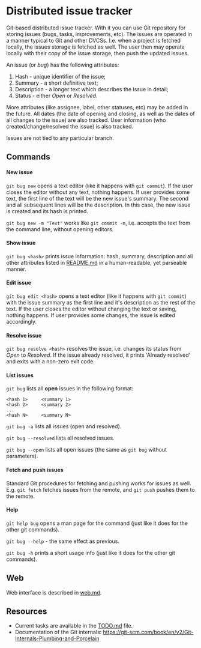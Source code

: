 
# Distributed issue tracker

Git-based distributed issue tracker. With it you can use Git repository for storing issues (bugs, tasks, improvements, etc). The issues are operated in a manner typical to Git and other DVCSs. I.e. when a project is fetched locally, the issues storage is fetched as well. The user then may operate locally with their copy of the issue storage, then push the updated issues.

An issue (or *bug*) has the following attributes:

1. Hash - unique identifier of the issue;
2. Summary - a short definitive text;
3. Description - a longer text which describes the issue in detail;
4. Status - either *Open* or *Resolved*.

More attributes (like assignee, label, other statuses, etc) may be added in the future. All dates (the date of opening and closing, as well as the dates of all changes to the issue) are also tracked. User information (who created/change/resolved the issue) is also tracked.

Issues are not tied to any particular branch.

## Commands

#### New issue

`git bug new` opens a text editor (like it happens with `git commit`). If the user closes the editor without any text, nothing happens. If user provides some text, the first line of the text will be the new issue's summary. The second and all subsequent lines will be the description. In this case, the new issue is created and its hash is printed.

`git bug new -m "Text"` works like `git commit -m`, i.e. accepts the text from the command line, without opening editors.

#### Show issue

`git bug <hash>` prints issue information: hash, summary, description and all other attributes listed in [README.md](README.md) in a human-readable, yet parseable manner.

#### Edit issue

`git bug edit <hash>` opens a text editor (like it happens with `git commit`) with the issue summary as the first line and it's description as the rest of the text. If the user closes the editor without changing the text or saving, nothing happens. If user provides some changes, the issue is edited accordingly.

#### Resolve issue

`git bug resolve <hash>` resolves the issue, i.e. changes its status from *Open* to *Resolved*. If the issue already resolved, it prints 'Already resolved' and exits with a non-zero exit code.

#### List issues

`git bug` lists all **open** issues in the following format:

    <hash 1>     <summary 1>
    <hash 2>     <summary 2>
    ...
    <hash N>     <summary N>

`git bug -a` lists all issues (open and resolved).

`git bug --resolved` lists all resolved issues.

`git bug --open` lists all open issues (the same as `git bug` without parameters).

#### Fetch and push issues

Standard Git procedures for fetching and pushing works for issues as well. E.g. `git fetch` fetches issues from the remote, and `git push` pushes them to the remote. 

#### Help

`git help bug` opens a man page for the command (just like it does for the other git commands).

`git bug --help` - the same effect as previous.

`git bug -h` prints a short usage info (just like it does for the other git commands).

## Web

Web interface is described in [web.md](web.md).

## Resources

* Current tasks are available in the [TODO.md](TODO.md) file.
* Documentation of the Git internals: https://git-scm.com/book/en/v2/Git-Internals-Plumbing-and-Porcelain
